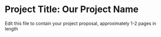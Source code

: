 # Project Title: Our Project Name

Edit this file to contain your project proposal, approximately 1-2 pages in length
